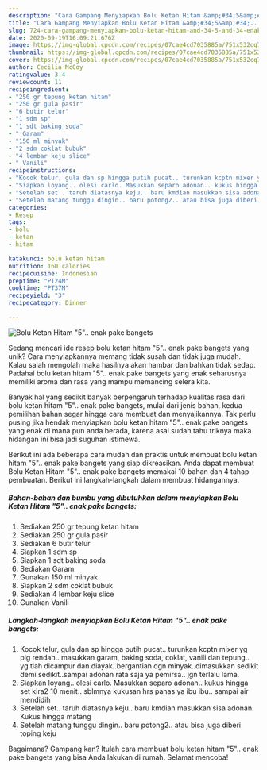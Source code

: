 ```yaml
---
description: "Cara Gampang Menyiapkan Bolu Ketan Hitam &amp;#34;5&amp;#34;.. enak pake bangets Anti Gagal"
title: "Cara Gampang Menyiapkan Bolu Ketan Hitam &amp;#34;5&amp;#34;.. enak pake bangets Anti Gagal"
slug: 724-cara-gampang-menyiapkan-bolu-ketan-hitam-and-34-5-and-34-enak-pake-bangets-anti-gagal
date: 2020-09-19T16:09:21.676Z
image: https://img-global.cpcdn.com/recipes/07cae4cd7035885a/751x532cq70/bolu-ketan-hitam-5-enak-pake-bangets-foto-resep-utama.jpg
thumbnail: https://img-global.cpcdn.com/recipes/07cae4cd7035885a/751x532cq70/bolu-ketan-hitam-5-enak-pake-bangets-foto-resep-utama.jpg
cover: https://img-global.cpcdn.com/recipes/07cae4cd7035885a/751x532cq70/bolu-ketan-hitam-5-enak-pake-bangets-foto-resep-utama.jpg
author: Cecilia McCoy
ratingvalue: 3.4
reviewcount: 11
recipeingredient:
- "250 gr tepung ketan hitam"
- "250 gr gula pasir"
- "6 butir telur"
- "1 sdm sp"
- "1 sdt baking soda"
- " Garam"
- "150 ml minyak"
- "2 sdm coklat bubuk"
- "4 lembar keju slice"
- " Vanili"
recipeinstructions:
- "Kocok telur, gula dan sp hingga putih pucat.. turunkan kcptn mixer yg plg rendah.. masukkan garam, baking soda, coklat, vanili dan tepung.. yg tlah dicampur dan diayak..bergantian dgn minyak..dimasukkan sedikit demi sedikit..sampai adonan rata saja ya pemirsa.. jgn terlalu lama."
- "Siapkan loyang.. olesi carlo. Masukkan separo adonan.. kukus hingga set kira2 10 menit.. sblmnya kukusan hrs panas ya ibu ibu.. sampai air mendidih"
- "Setelah set.. taruh diatasnya keju.. baru kmdian masukkan sisa adonan. Kukus hingga matang"
- "Setelah matang tunggu dingin.. baru potong2.. atau bisa juga diberi toping keju"
categories:
- Resep
tags:
- bolu
- ketan
- hitam

katakunci: bolu ketan hitam 
nutrition: 160 calories
recipecuisine: Indonesian
preptime: "PT24M"
cooktime: "PT37M"
recipeyield: "3"
recipecategory: Dinner

---
```



![Bolu Ketan Hitam &#34;5&#34;.. enak pake bangets](https://img-global.cpcdn.com/recipes/07cae4cd7035885a/751x532cq70/bolu-ketan-hitam-5-enak-pake-bangets-foto-resep-utama.jpg)

Sedang mencari ide resep bolu ketan hitam &#34;5&#34;.. enak pake bangets yang unik? Cara menyiapkannya memang tidak susah dan tidak juga mudah. Kalau salah mengolah maka hasilnya akan hambar dan bahkan tidak sedap. Padahal bolu ketan hitam &#34;5&#34;.. enak pake bangets yang enak seharusnya memiliki aroma dan rasa yang mampu memancing selera kita.



Banyak hal yang sedikit banyak berpengaruh terhadap kualitas rasa dari bolu ketan hitam &#34;5&#34;.. enak pake bangets, mulai dari jenis bahan, kedua pemilihan bahan segar hingga cara membuat dan menyajikannya. Tak perlu pusing jika hendak menyiapkan bolu ketan hitam &#34;5&#34;.. enak pake bangets yang enak di mana pun anda berada, karena asal sudah tahu triknya maka hidangan ini bisa jadi suguhan istimewa.


Berikut ini ada beberapa cara mudah dan praktis untuk membuat bolu ketan hitam &#34;5&#34;.. enak pake bangets yang siap dikreasikan. Anda dapat membuat Bolu Ketan Hitam &#34;5&#34;.. enak pake bangets memakai 10 bahan dan 4 tahap pembuatan. Berikut ini langkah-langkah dalam membuat hidangannya.

<!--inarticleads1-->

##### Bahan-bahan dan bumbu yang dibutuhkan dalam menyiapkan Bolu Ketan Hitam &#34;5&#34;.. enak pake bangets:

1. Sediakan 250 gr tepung ketan hitam
1. Sediakan 250 gr gula pasir
1. Sediakan 6 butir telur
1. Siapkan 1 sdm sp
1. Siapkan 1 sdt baking soda
1. Sediakan  Garam
1. Gunakan 150 ml minyak
1. Siapkan 2 sdm coklat bubuk
1. Sediakan 4 lembar keju slice
1. Gunakan  Vanili




<!--inarticleads2-->

##### Langkah-langkah menyiapkan Bolu Ketan Hitam &#34;5&#34;.. enak pake bangets:

1. Kocok telur, gula dan sp hingga putih pucat.. turunkan kcptn mixer yg plg rendah.. masukkan garam, baking soda, coklat, vanili dan tepung.. yg tlah dicampur dan diayak..bergantian dgn minyak..dimasukkan sedikit demi sedikit..sampai adonan rata saja ya pemirsa.. jgn terlalu lama.
1. Siapkan loyang.. olesi carlo. Masukkan separo adonan.. kukus hingga set kira2 10 menit.. sblmnya kukusan hrs panas ya ibu ibu.. sampai air mendidih
1. Setelah set.. taruh diatasnya keju.. baru kmdian masukkan sisa adonan. Kukus hingga matang
1. Setelah matang tunggu dingin.. baru potong2.. atau bisa juga diberi toping keju




Bagaimana? Gampang kan? Itulah cara membuat bolu ketan hitam &#34;5&#34;.. enak pake bangets yang bisa Anda lakukan di rumah. Selamat mencoba!
